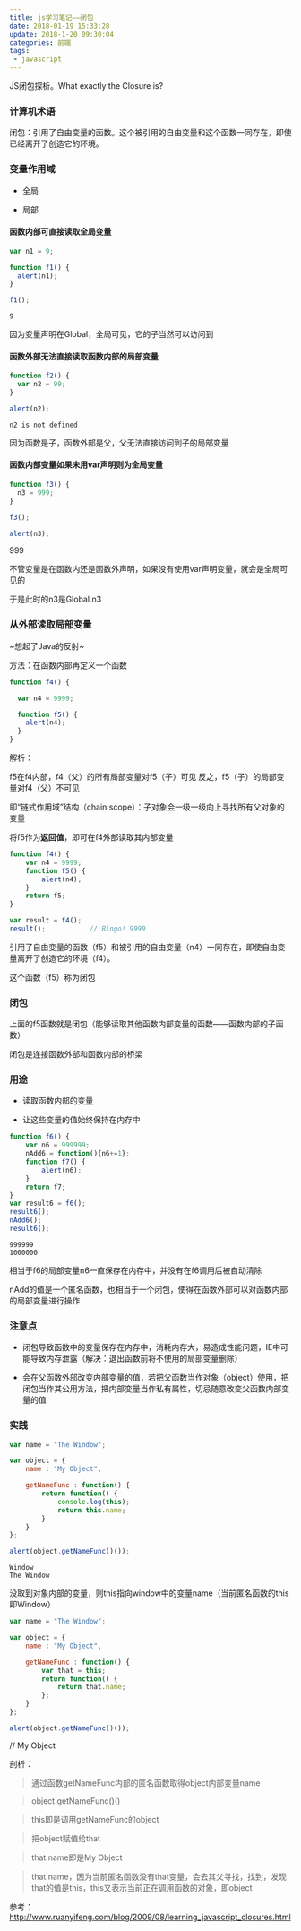 ```yaml
---
title: js学习笔记——闭包
date: 2018-01-19 15:33:28
update: 2018-1-20 09:30:04
categories: 前端
tags: 
 - javascript
---
```


JS闭包探析。What exactly the Closure is?

<!--more-->

### 计算机术语

闭包：引用了自由变量的函数。这个被引用的自由变量和这个函数一同存在，即使已经离开了创造它的环境。

### 变量作用域

- 全局

- 局部

#### 函数内部可直接读取全局变量

```javascript
var n1 = 9;

function f1() {
  alert(n1);
}

f1();		
```

```
9
```

因为变量声明在Global，全局可见，它的子当然可以访问到

#### 函数外部无法直接读取函数内部的局部变量

```javascript
function f2() {
  var n2 = 99;
}

alert(n2);		
```

```
n2 is not defined
```

因为函数是子，函数外部是父，父无法直接访问到子的局部变量

#### 函数内部变量如果未用var声明则为全局变量

```javascript
function f3() {
  n3 = 999;
}

f3();

alert(n3);		
```

999

不管变量是在函数内还是函数外声明，如果没有使用var声明变量，就会是全局可见的

于是此时的n3是Global.n3

### 从外部读取局部变量

~想起了Java的反射~

方法：在函数内部再定义一个函数

```javascript
function f4() {

  var n4 = 9999;

  function f5() {
    alert(n4);
  }
}
```

解析：

f5在f4内部，f4（父）的所有局部变量对f5（子）可见
反之，f5（子）的局部变量对f4（父）不可见

即“链式作用域”结构（chain scope）：子对象会一级一级向上寻找所有父对象的变量

将f5作为**返回值**，即可在f4外部读取其内部变量

```javascript
function f4() {
	var n4 = 9999;
	function f5() {
		alert(n4);
	}
	return f5;
}

var result = f4();
result();			// Bingo! 9999
```

引用了自由变量的函数（f5）和被引用的自由变量（n4）一同存在，即使自由变量离开了创造它的环境（f4）。

这个函数（f5）称为闭包

### 闭包

上面的f5函数就是闭包（能够读取其他函数内部变量的函数——函数内部的子函数）

闭包是连接函数外部和函数内部的桥梁

### 用途

- 读取函数内部的变量

- 让这些变量的值始终保持在内存中

```javascript
function f6() {
	var n6 = 999999;
	nAdd6 = function(){n6+=1};
	function f7() {
		alert(n6);
	}
	return f7;
}
var result6 = f6();
result6();
nAdd6();
result6();
```

```
999999
1000000
```

相当于f6的局部变量n6一直保存在内存中，并没有在f6调用后被自动清除

nAdd的值是一个匿名函数，也相当于一个闭包，使得在函数外部可以对函数内部的局部变量进行操作

### 注意点

- 闭包导致函数中的变量保存在内存中，消耗内存大，易造成性能问题，IE中可能导致内存泄露（解决：退出函数前将不使用的局部变量删除）

- 会在父函数外部改变内部变量的值，若把父函数当作对象（object）使用，把闭包当作其公用方法，把内部变量当作私有属性，切忌随意改变父函数内部变量的值

### 实践

```javascript
var name = "The Window";

var object = {
	name : "My Object",

	getNameFunc : function() {
		return function() {
			console.log(this);
			return this.name;
		}
	}
};

alert(object.getNameFunc()());		
```

```
Window
The Window
```

没取到对象内部的变量，则this指向window中的变量name（当前匿名函数的this即Window）

```javascript
var name = "The Window";

var object = {
	name : "My Object",

	getNameFunc : function() {
		var that = this;
		return function() {
			return that.name;
		};
	}
};

alert(object.getNameFunc()());		
```

// My Object

剖析：

> 通过函数getNameFunc内部的匿名函数取得object内部变量name

> object.getNameFunc()()

> this即是调用getNameFunc的object

> 把object赋值给that

> that.name即是My Object

> that.name，因为当前匿名函数没有that变量，会去其父寻找，找到，发现that的值是this，this又表示当前正在调用函数的对象，即object

参考： <a href="http://www.ruanyifeng.com/blog/2009/08/learning_javascript_closures.html">http://www.ruanyifeng.com/blog/2009/08/learning_javascript_closures.html</a>
